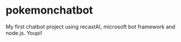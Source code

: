 # pokemonchatbot
My first chatbot project using recastAI, microsoft bot framework and node.js. Youpi!

